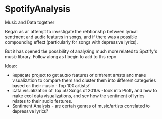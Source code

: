 # SpotifyAnalysis
Music and Data together

Began as an attempt to investigate the relationship between lyrical sentiment and audio features in songs, and if there was a possible compounding effect (particularly for songs with depressive lyrics). 

But it has opened the possibility of analyzing much more related to Spotify's music library. Follow along as I begin to add to this repo

Ideas:

* Replicate project to get audio features of different artists and make visualization to compare them and cluster them into different categories based on their music - Top 100 artists?   
* Data visualization of Top 50 Songs of 2010s - look into Plotly and how to make cool data visualizations, and see how the sentiment of lyrics relates to their audio features. 
* Sentiment Analysis - are certain genres of music/artists correlated to depressive lyrics?
